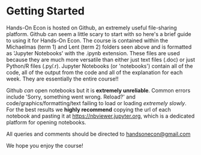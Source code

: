 # Getting Started

Hands-On Econ is hosted on Github, an extremely useful file-sharing platform. Github can seem a little scary to start with so here's a brief guide to using it for Hands-On Econ. The course is contained within the Michaelmas (term 1) and Lent (term 2) folders seen above and is formatted as 'Jupyter Notebooks' with the .ipynb extension. These files are used because they are much more versatile than either just text files (.doc) or just Python/R files (.py/.r). Jupyter Notebooks (or 'notebooks') contain all of the code, all of the output from the code and all of the explanation for each week. They are essentially the entire course!!

Github *can* open notebooks but it is **extremely unreliable**. Common errors include 'Sorry, something went wrong. Reload?' and code/graphics/formatting/text failing to load or loading *extremely slowly*. For the best results we **highly recommend** copying the url of each notebook and pasting it at https://nbviewer.jupyter.org, which is a dedicated platform for opening notebooks.

All queries and comments should be directed to handsonecon@gmail.com

We hope you enjoy the course!

